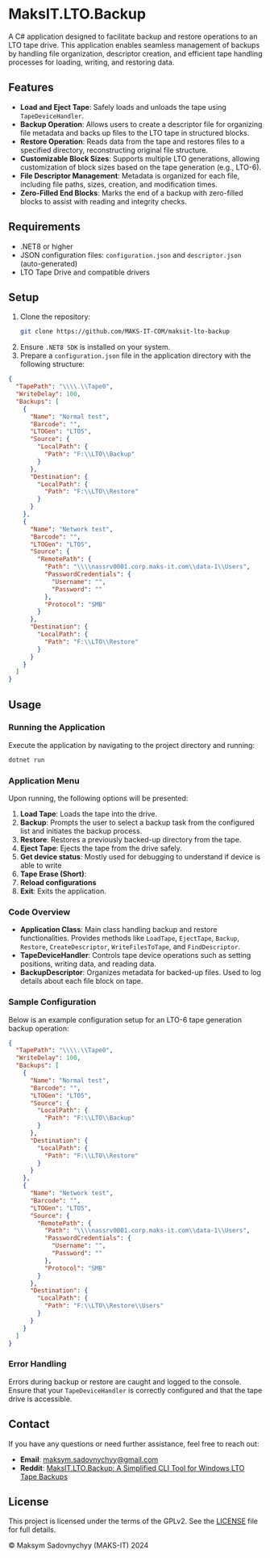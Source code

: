 # MaksIT.LTO.Backup

A C# application designed to facilitate backup and restore operations to an LTO tape drive. This application enables seamless management of backups by handling file organization, descriptor creation, and efficient tape handling processes for loading, writing, and restoring data.

## Features

- **Load and Eject Tape**: Safely loads and unloads the tape using `TapeDeviceHandler`.
- **Backup Operation**: Allows users to create a descriptor file for organizing file metadata and backs up files to the LTO tape in structured blocks.
- **Restore Operation**: Reads data from the tape and restores files to a specified directory, reconstructing original file structure.
- **Customizable Block Sizes**: Supports multiple LTO generations, allowing customization of block sizes based on the tape generation (e.g., LTO-6).
- **File Descriptor Management**: Metadata is organized for each file, including file paths, sizes, creation, and modification times.
- **Zero-Filled End Blocks**: Marks the end of a backup with zero-filled blocks to assist with reading and integrity checks.

## Requirements

- .NET8 or higher
- JSON configuration files: `configuration.json` and `descriptor.json` (auto-generated)
- LTO Tape Drive and compatible drivers

## Setup

1. Clone the repository:
   ```bash
   git clone https://github.com/MAKS-IT-COM/maksit-lto-backup
   ```
2. Ensure `.NET8 SDK` is installed on your system.
3. Prepare a `configuration.json` file in the application directory with the following structure:

```json
{
  "TapePath": "\\\\.\\Tape0",
  "WriteDelay": 100,
  "Backups": [
    {
      "Name": "Normal test",
      "Barcode": "",
      "LTOGen": "LTO5",
      "Source": {
        "LocalPath": {
          "Path": "F:\\LTO\\Backup"
        }
      },
      "Destination": {
        "LocalPath": {
          "Path": "F:\\LTO\\Restore"
        }
      }
    },
    {
      "Name": "Network test",
      "Barcode": "",
      "LTOGen": "LTO5",
      "Source": {
        "RemotePath": {
          "Path": "\\\\nassrv0001.corp.maks-it.com\\data-1\\Users",
          "PasswordCredentials": {
            "Username": "",
            "Password": ""
          },
          "Protocol": "SMB"
        }
      },
      "Destination": {
        "LocalPath": {
          "Path": "F:\\LTO\\Restore"
        }
      }
    }
  ]
}
```

## Usage

### Running the Application

Execute the application by navigating to the project directory and running:
```bash
dotnet run
```

### Application Menu

Upon running, the following options will be presented:

1. **Load Tape**: Loads the tape into the drive.
2. **Backup**: Prompts the user to select a backup task from the configured list and initiates the backup process.
3. **Restore**: Restores a previously backed-up directory from the tape.
4. **Eject Tape**: Ejects the tape from the drive safely.
5. **Get device status**: Mostly used for debugging to understand if device is able to write
6. **Tape Erase (Short)**: 
7. **Reload configurations**
6. **Exit**: Exits the application.


### Code Overview

- **Application Class**: Main class handling backup and restore functionalities. Provides methods like `LoadTape`, `EjectTape`, `Backup`, `Restore`, `CreateDescriptor`, `WriteFilesToTape`, and `FindDescriptor`.
- **TapeDeviceHandler**: Controls tape device operations such as setting positions, writing data, and reading data.
- **BackupDescriptor**: Organizes metadata for backed-up files. Used to log details about each file block on tape.

### Sample Configuration

Below is an example configuration setup for an LTO-6 tape generation backup operation:

```json
{
  "TapePath": "\\\\.\\Tape0",
  "WriteDelay": 100,
  "Backups": [
    {
      "Name": "Normal test",
      "Barcode": "",
      "LTOGen": "LTO5",
      "Source": {
        "LocalPath": {
          "Path": "F:\\LTO\\Backup"
        }
      },
      "Destination": {
        "LocalPath": {
          "Path": "F:\\LTO\\Restore"
        }
      }
    },
    {
      "Name": "Network test",
      "Barcode": "",
      "LTOGen": "LTO5",
      "Source": {
        "RemotePath": {
          "Path": "\\\\nassrv0001.corp.maks-it.com\\data-1\\Users",
          "PasswordCredentials": {
            "Username": "",
            "Password": ""
          },
          "Protocol": "SMB"
        }
      },
      "Destination": {
        "LocalPath": {
          "Path": "F:\\LTO\\Restore\\Users"
        }
      }
    }
  ]
}
```

### Error Handling

Errors during backup or restore are caught and logged to the console. Ensure that your `TapeDeviceHandler` is correctly configured and that the tape drive is accessible.

## Contact

If you have any questions or need further assistance, feel free to reach out:

- **Email**: [maksym.sadovnychyy@gmail.com](mailto:maksym.sadovnychyy@gmail.com)
- **Reddit**: [MaksIT.LTO.Backup: A Simplified CLI Tool for Windows LTO Tape Backups](https://www.reddit.com/r/MaksIT/comments/1ghgbx5/maksitltobackup_a_simplified_cli_tool_for_windows/?utm_source=share&utm_medium=web3x&utm_name=web3xcss&utm_term=1&utm_content=share_button)

## License

This project is licensed under the terms of the GPLv2. See the [LICENSE](./LICENSE) file for full details.

© Maksym Sadovnychyy (MAKS-IT) 2024